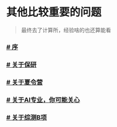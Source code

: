 # 其他比较重要的问题

> 最终去了计算所，经验啥的也还算能看

### [# 序](https://github.com/Robin-WZQ/BIT-AI-Review/blob/main/其他/序.md)

### [# 关于保研](https://github.com/Robin-WZQ/BIT-AI-Review/blob/main/其他/关于保研.md)

### [# 关于夏令营](https://github.com/Robin-WZQ/BIT-AI-Review/blob/main/其他/关于夏令营.md)

### [# 关于AI专业，你可能关心](https://github.com/Robin-WZQ/BIT-AI-Review/blob/main/其他/人工智能专业QA.md)

### [# 关于综测B项](https://github.com/Robin-WZQ/BIT-AI-Review/blob/main/其他/综测B项统计.md)
